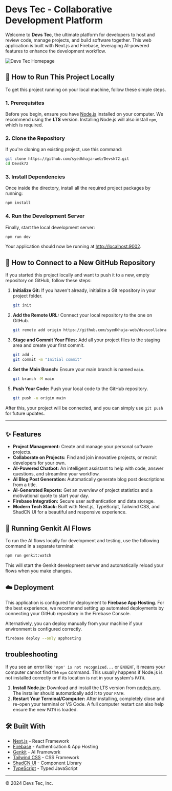 # Devs Tec - Collaborative Development Platform

Welcome to **Devs Tec**, the ultimate platform for developers to host and review code, manage projects, and build software together. This web application is built with Next.js and Firebase, leveraging AI-powered features to enhance the development workflow.

![Devs Tec Homepage](https://placehold.co/1200x630.png)

## 🚀 How to Run This Project Locally

To get this project running on your local machine, follow these simple steps.

### 1. Prerequisites

Before you begin, ensure you have [Node.js](https://nodejs.org/) installed on your computer. We recommend using the **LTS** version. Installing Node.js will also install `npm`, which is required.

### 2. Clone the Repository

If you're cloning an existing project, use this command:
```bash
git clone https://github.com/syedkhaja-web/Devsk72.git
cd Devsk72
```

### 3. Install Dependencies

Once inside the directory, install all the required project packages by running:
```bash
npm install
```

### 4. Run the Development Server

Finally, start the local development server:
```bash
npm run dev
```

Your application should now be running at [http://localhost:9002](http://localhost:9002).


## 🔗 How to Connect to a New GitHub Repository

If you started this project locally and want to push it to a new, empty repository on GitHub, follow these steps:

1.  **Initialize Git:** If you haven't already, initialize a Git repository in your project folder.
    ```bash
    git init
    ```

2.  **Add the Remote URL:** Connect your local repository to the one on GitHub.
    ```bash
    git remote add origin https://github.com/syedkhaja-web/devscollabration.git
    ```

3.  **Stage and Commit Your Files:** Add all your project files to the staging area and create your first commit.
    ```bash
    git add .
    git commit -m "Initial commit"
    ```

4.  **Set the Main Branch:** Ensure your main branch is named `main`.
    ```bash
    git branch -M main
    ```

5.  **Push Your Code:** Push your local code to the GitHub repository.
    ```bash
    git push -u origin main
    ```
After this, your project will be connected, and you can simply use `git push` for future updates.

---

## ✨ Features

- **Project Management:** Create and manage your personal software projects.
- **Collaborate on Projects:** Find and join innovative projects, or recruit developers for your own.
- **AI-Powered Chatbot:** An intelligent assistant to help with code, answer questions, and streamline your workflow.
- **AI Blog Post Generation:** Automatically generate blog post descriptions from a title.
- **AI-Generated Reports:** Get an overview of project statistics and a motivational quote to start your day.
- **Firebase Integration:** Secure user authentication and data storage.
- **Modern Tech Stack:** Built with Next.js, TypeScript, Tailwind CSS, and ShadCN UI for a beautiful and responsive experience.

## 🤖 Running Genkit AI Flows

To run the AI flows locally for development and testing, use the following command in a separate terminal:

```bash
npm run genkit:watch
```
This will start the Genkit development server and automatically reload your flows when you make changes.

## ☁️ Deployment

This application is configured for deployment to **Firebase App Hosting**. For the best experience, we recommend setting up automated deployments by connecting your GitHub repository in the Firebase Console.

Alternatively, you can deploy manually from your machine if your environment is configured correctly.

```bash
firebase deploy --only apphosting
```

##  troubleshooting

If you see an error like `'npm' is not recognized...` or `ENOENT`, it means your computer cannot find the `npm` command. This usually happens if Node.js is not installed correctly or if its location is not in your system's `PATH`.

1.  **Install Node.js:** Download and install the LTS version from [nodejs.org](httpss://nodejs.org/). The installer should automatically add it to your `PATH`.
2.  **Restart Your Terminal/Computer:** After installing, completely close and re-open your terminal or VS Code. A full computer restart can also help ensure the new `PATH` is loaded.

## 🛠️ Built With

- [Next.js](https://nextjs.org/) - React Framework
- [Firebase](https://firebase.google.com/) - Authentication & App Hosting
- [Genkit](https://firebase.google.com/docs/genkit) - AI Framework
- [Tailwind CSS](https://tailwindcss.com/) - CSS Framework
- [ShadCN UI](https://ui.shadcn.com/) - Component Library
- [TypeScript](https://www.typescriptlang.org/) - Typed JavaScript

---

&copy; 2024 Devs Tec, Inc.
